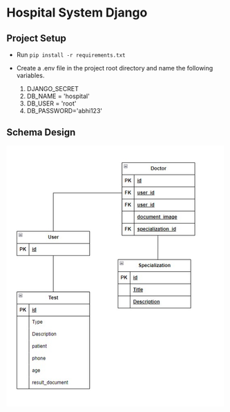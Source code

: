 # Hospital System Django

## Project Setup

- Run `pip install -r requirements.txt`

- Create a .env file in the project root directory and name the following variables.

    1. DJANGO_SECRET
    2. DB_NAME = 'hospital'
    3. DB_USER = 'root'
    4. DB_PASSWORD='abhi123'

## Schema Design

![erd](./ERD.jpg)
